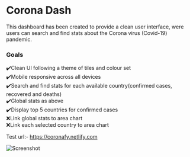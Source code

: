 # Corona Dash
This dashboard has been created to provide a clean user interface, were users can search and find stats about the Corona virus (Covid-19) pandemic.

### Goals
✔️Clean UI following a theme of tiles and colour set<br />
✔️Mobile responsive across all devices<br />
✔️Search and find stats for each available country(confirmed cases, recovered and deaths)</br>
✔️Global stats as above<br />
✔️Display top 5 countries for confirmed cases<br />
❌Link global stats to area chart<br />
❌Link each selected country to area chart<br />

Test url:- https://coronafy.netlify.com


![Screenshot](https://github.com/lukes-code/corona-dash/blob/master/public/ui.png)
